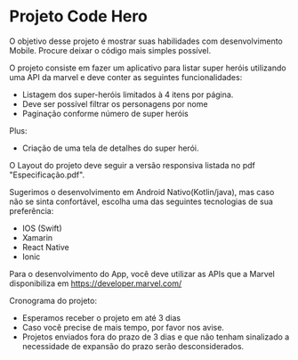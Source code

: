 # Projeto Code Hero

O objetivo desse projeto é mostrar suas habilidades com desenvolvimento Mobile. Procure deixar o código mais simples possível.

O projeto consiste em fazer um aplicativo para listar super heróis utilizando uma API da marvel e deve conter as seguintes funcionalidades:

- Listagem dos super-heróis limitados à 4 itens por página.
- Deve ser possível filtrar os personagens por nome
- Paginação conforme número de super heróis

Plus:

- Criação de uma tela de detalhes do super herói.

O Layout do projeto deve seguir a versão responsiva listada no pdf "Especificação.pdf".

Sugerimos o desenvolvimento em Android Nativo(Kotlin/java), mas caso não se sinta confortável, escolha uma das seguintes tecnologias de sua preferência:

- IOS (Swift)
- Xamarin
- React Native
- Ionic

Para o desenvolvimento do App, você deve utilizar as APIs que a Marvel disponibiliza em https://developer.marvel.com/

Cronograma do projeto:

- Esperamos receber o projeto em até 3 dias
- Caso você precise de mais tempo, por favor nos avise.
- Projetos enviados fora do p​razo de 3 dias e que não tenham sinalizado a necessidade de expansão do prazo serão desconsiderados.
